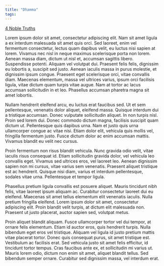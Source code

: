 ```yaml
---
title: "Dhamma"
tags: 
---
```


[4 Noble Truths](4%20Noble%20Truths/4%20Noble%20Truths.md)

Lorem ipsum dolor sit amet, consectetur adipiscing elit. Nam sit amet ligula a ex interdum malesuada sit amet quis orci. Sed laoreet, enim vel fermentum consectetur, lectus quam dapibus velit, eu luctus nisi sapien at lorem. Vivamus nec nisl in neque maximus scelerisque porta non lorem. Aenean massa diam, dictum ut nisl et, accumsan sagittis libero. Suspendisse potenti. Aliquam vel volutpat dui. Praesent felis felis, dignissim eu lobortis a, suscipit sed justo. Aenean iaculis massa in purus molestie, et dignissim ipsum congue. Praesent eget scelerisque orci, vitae convallis diam. Maecenas elementum, massa vel ultrices varius, ipsum orci facilisis ligula, vitae dictum quam turpis vitae augue. Nam at tortor ac lacus accumsan sollicitudin in et leo. Phasellus accumsan pharetra magna sit amet lobortis.

Nullam hendrerit eleifend arcu, eu luctus erat faucibus sed. Ut et sem pellentesque, venenatis dolor aliquet, eleifend massa. Quisque interdum dui a tristique accumsan. Donec vulputate sollicitudin aliquet. In non turpis nisl. Proin sed lorem dui. Donec commodo dictum magna, facilisis suscipit quam dictum ut. Pellentesque quis dapibus urna. Nam et justo quis urna ullamcorper congue ac vitae nisi. Etiam dolor elit, vehicula quis mollis vel, fringilla fermentum justo. Fusce dictum dolor ac enim accumsan mattis. Vivamus blandit eu velit nec cursus.

Proin fermentum non risus blandit vehicula. Nunc gravida odio velit, vitae iaculis risus consequat id. Etiam sollicitudin gravida dolor, vel vehicula leo convallis eget. Vivamus sed ultrices eros, vel laoreet leo. Aenean dignissim sapien non mi cursus, vitae varius sem venenatis. Praesent aliquet tristique est ac hendrerit. Quisque nisi diam, varius et interdum pellentesque, sodales vitae urna. Pellentesque et tempor ligula.

Phasellus pretium ligula convallis est posuere aliquet. Mauris tincidunt nibh felis, vitae laoreet ipsum aliquam ac. Curabitur consectetur laoreet dui eu eleifend. Maecenas sit amet tellus elementum elit venenatis iaculis. Nulla pretium fringilla eleifend. Lorem ipsum dolor sit amet, consectetur adipiscing elit. Proin blandit velit turpis, at dictum elit malesuada non. Praesent ut justo placerat, auctor sapien sed, volutpat metus.

Proin aliquet blandit aliquam. Fusce ullamcorper tortor vel dui tempor, at ornare felis elementum. Etiam id auctor eros, quis hendrerit turpis. Nulla bibendum eget eros vel tristique. Aliquam vel ligula id justo pretium mattis vitae placerat tortor. Donec quis consequat purus, sit amet tristique est. Vestibulum ac facilisis erat. Sed vehicula justo sit amet felis efficitur, id tincidunt tortor tempus. Cras faucibus ante ex, et sollicitudin mi varius ut. Mauris lorem odio, dictum non enim sit amet, aliquet blandit tellus. Sed bibendum semper ornare. Curabitur sed dignissim massa, vel interdum erat.